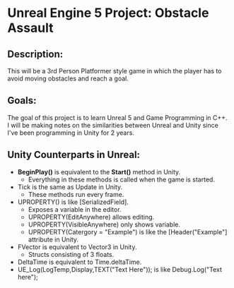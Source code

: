 # <h1>Unreal Engine 5 Project: Obstacle Assault</h1>

<h2>Description:</h2>
<p>This will be a 3rd Person Platformer style game in which the player has to avoid moving obstacles and reach a goal.</p>

<h2>Goals:</h2>
<p>
  The goal of this project is to learn Unreal 5 and Game Programming in C++.<br>
I will be making notes on the similarities between Unreal and Unity since I've been programming in Unity for 2 years.
  </p>

<h2>Unity Counterparts in Unreal:</h2>
<ul>
<li> <b>BeginPlay()</b> is equivalent to the <b>Start()</b> method in Unity.
  <ul>
    <li>Everything in these methods is called when the game is started.
  </ul>
<li>Tick is the same as Update in Unity.
  <ul>
    <li>These methods run every frame.
  </ul>
<li>UPROPERTY() is like [SerializedField].
  <ul>
  	<li>Exposes a variable in the editor.
    	<li> UPROPERTY(EditAnywhere) allows editing.
    	<li> UPROPERTY(VisibleAnywhere) only shows variable.
    	<li> UPROPERTY(Catergory = "Example") is like the [Header("Example"] attribute in Unity.
  </ul>
<li>FVector is equivalent to Vector3 in Unity.
  <ul>
    	<li>Structs consisting of 3 floats.
  </ul>
<li>DeltaTime is equivalent to Time.deltaTime.
<li>UE_Log(LogTemp,Display,TEXT("Text Here")); is like Debug.Log("Text here");  
</ul>
